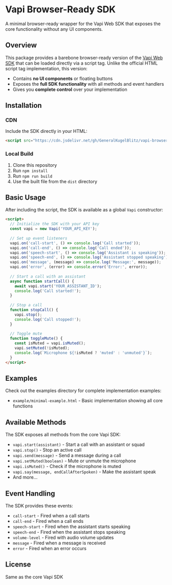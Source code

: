 # Vapi Browser-Ready SDK

A minimal browser-ready wrapper for the Vapi Web SDK that exposes the core functionality without any UI components.

## Overview

This package provides a barebone browser-ready version of the [Vapi Web SDK](https://github.com/VapiAI/web) that can be loaded directly via a script tag. Unlike the official HTML script tag implementation, this version:

- Contains **no UI components** or floating buttons
- Exposes the **full SDK functionality** with all methods and event handlers
- Gives you **complete control** over your implementation

## Installation

### CDN

Include the SDK directly in your HTML:

```html
<script src="https://cdn.jsdelivr.net/gh/GeneralKugelBlitz/vapi-browser-ready-sdk@latest/dist/vapi-browser-ready.js"></script>
```

### Local Build

1. Clone this repository
2. Run `npm install`
3. Run `npm run build`
4. Use the built file from the `dist` directory

## Basic Usage

After including the script, the SDK is available as a global `Vapi` constructor:

```html
<script>
  // Initialize the SDK with your API key
  const vapi = new Vapi('YOUR_API_KEY');
  
  // Set up event listeners
  vapi.on('call-start', () => console.log('Call started'));
  vapi.on('call-end', () => console.log('Call ended'));
  vapi.on('speech-start', () => console.log('Assistant is speaking'));
  vapi.on('speech-end', () => console.log('Assistant stopped speaking'));
  vapi.on('message', (message) => console.log('Message:', message));
  vapi.on('error', (error) => console.error('Error:', error));
  
  // Start a call with an assistant
  async function startCall() {
    await vapi.start('YOUR_ASSISTANT_ID');
    console.log('Call started!');
  }
  
  // Stop a call
  function stopCall() {
    vapi.stop();
    console.log('Call stopped!');
  }
  
  // Toggle mute
  function toggleMute() {
    const isMuted = vapi.isMuted();
    vapi.setMuted(!isMuted);
    console.log(`Microphone ${!isMuted ? 'muted' : 'unmuted'}`);
  }
</script>
```

## Examples

Check out the examples directory for complete implementation examples:

- `example/minimal-example.html` - Basic implementation showing all core functions

## Available Methods

The SDK exposes all methods from the core Vapi SDK:

- `vapi.start(assistant)` - Start a call with an assistant or squad
- `vapi.stop()` - Stop an active call
- `vapi.send(message)` - Send a message during a call
- `vapi.setMuted(boolean)` - Mute or unmute the microphone
- `vapi.isMuted()` - Check if the microphone is muted
- `vapi.say(message, endCallAfterSpoken)` - Make the assistant speak
- And more...

## Event Handling

The SDK provides these events:

- `call-start` - Fired when a call starts
- `call-end` - Fired when a call ends
- `speech-start` - Fired when the assistant starts speaking
- `speech-end` - Fired when the assistant stops speaking
- `volume-level` - Fired with audio volume updates
- `message` - Fired when a message is received
- `error` - Fired when an error occurs

## License

Same as the core Vapi SDK
